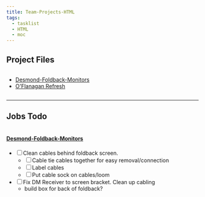 ```yaml
---
title: Team-Projects-HTML
tags:
  - tasklist
  - HTML
  - moc
---
```


<!--
Github needs relative links

Replace `01-Projects/` with `../../01-Projects/`
-->

## Project Files

<div><div class="block-language-dataviewjs node-insert-event" style="overflow-x: auto;"><div><ul class="dataview list-view-ul"><li dir="auto"><span><a data-tooltip-position="top" aria-label="../../01-Projects/Desmond-Foldback-Monitors.md" data-href="01-Projects/Desmond-Foldback-Monitors.md" href="../../01-Projects/Desmond-Foldback-Monitors.md" class="internal-link" target="_blank" rel="noopener">Desmond-Foldback-Monitors</a></span></li><li dir="auto"><span><a data-tooltip-position="top" aria-label="../../01-Projects/O'Flanagan Refresh.md" data-href="../../01-Projects/O'Flanagan-Refresh.md" href="../../01-Projects/O'Flanagan-Refresh.md" class="internal-link" target="_blank" rel="noopener">O'Flanagan Refresh</a></span></li></ul></div></div></div>

---

## Jobs Todo

<div class="block-language-dataviewjs node-insert-event" style="overflow-x: auto;"><div><h4><span><a data-tooltip-position="top" aria-label="../01-Projects/Desmond-Foldback-Monitors.md" data-href="../01-Projects/Desmond-Foldback-Monitors.md" href="../01-Projects/Desmond-Foldback-Monitors.md" class="internal-link" target="_blank" rel="noopener">Desmond-Foldback-Monitors</a></span></h4><div class="dataview result-group"><ul class="contains-task-list"><li data-task=" " class="dataview task-list-item"><input type="checkbox" class="dataview task-list-item-checkbox"><span>Clean cables behind foldback screen.</span><ul class="contains-task-list"><li data-task=" " class="dataview task-list-item"><input type="checkbox" class="dataview task-list-item-checkbox"><span>Cable tie cables together for easy removal/connection</span></li><li data-task=" " class="dataview task-list-item"><input type="checkbox" class="dataview task-list-item-checkbox"><span>Label cables</span></li><li data-task=" " class="dataview task-list-item"><input type="checkbox" class="dataview task-list-item-checkbox"><span>Put cable sock on cables/loom</span></li></ul></li><li data-task=" " class="dataview task-list-item"><input type="checkbox" class="dataview task-list-item-checkbox"><span>Fix DM Receiver to screen bracket. Clean up cabling</span><ul class="contains-task-list"><li class="dataview task-list-basic-item"><span>build box for back of foldback?</span></li></ul></li></ul></div></div></div>


<!--
Github needs relative links

Replace `01-Projects/` with `../../01-Projects/`
-->